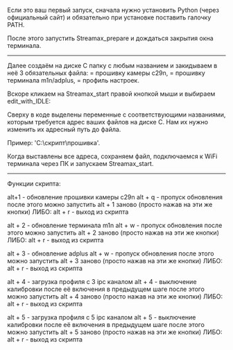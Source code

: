 Если это ваш первый запуск, сначала нужно установить Python (через официальный сайт) и обязательно при установке поставить галочку PATH.
 
После этого запустить Streamax_prepare и дождаться закрытия окна терминала.
 
_________________________________________
 
Далее создаём на диске C папку с любым названием и закидываем в неё 3 обязательных файла: 
= прошивку камеры c29n, 
= прошивку терминала m1n/adplus,
= профиль настроек.
 
Вскоре кликаем на Streamax_start правой кнопкой мыши и выбираем edit_with_IDLE:
 
Сверху в коде выделены переменные с соответствующими названиями, которым требуется адрес ваших файлов на диске C. Нам их нужно изменить их адресный путь до файла. 
 
Пример: ‪'C:\\скрипт\\прошивка'.
 
Когда выставлены все адреса, сохраняем файл, подключаемся к WiFi терминала через ПК и запускаем Streamax_start.
 
_________________________________________
 
Функции скрипта:
 
alt+1 - обновление прошивки камеры c29n
    alt + q - пропуск обновления
         после этого можно запустить alt + 1 заново (просто нажав на эти же кнопки)
    ЛИБО:
    alt + r - выход из скрипта
 
alt + 2 - обновление терминала m1n
    alt + w - пропуск обновления
         после этого можно запустить alt + 2 заново (просто нажав на эти же кнопки)
    ЛИБО:
    alt + r - выход из скрипта
 
alt + 3 - обновление adplus 
     alt + w - пропуск обновления
         после этого можно запустить alt + 3 заново (просто нажав на эти же кнопки)
    ЛИБО:
    alt + r - выход из скрипта
 
alt + 4 - загрузка профиля с 3 ipc каналом
    alt + 4 - выключение калибровки после её включения в предыдущем шаге
         после этого можно запустить alt + 4 заново (просто нажав на эти же кнопки)
    ЛИБО:
    alt + r - выход из скрипта
 
alt + 5 - загрузка профиля с 5 ipc каналом
    alt + 5 - выключение калибровки после её включения в предыдущем шаге
         после этого можно запустить alt + 5 заново (просто нажав на эти же кнопки)
    ЛИБО:
    alt + r - выход из скрипта
